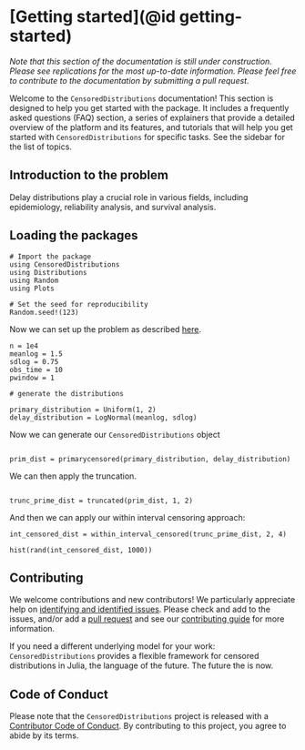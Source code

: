 # [Getting started](@id getting-started)

*Note that this section of the documentation is still under construction. Please see replications for the most up-to-date information. Please feel free to contribute to the documentation by submitting a pull request.*

Welcome to the `CensoredDistributions` documentation! This section is designed to help you get started with the package. It includes a frequently asked questions (FAQ) section, a series of explainers that provide a detailed overview of the platform and its features, and tutorials that will help you get started with `CensoredDistributions` for specific tasks. See the sidebar for the list of topics.

## Introduction to the problem

Delay distributions play a crucial role in various fields, including epidemiology, reliability analysis, and survival analysis.

## Loading the packages

```
# Import the package
using CensoredDistributions
using Distributions
using Random
using Plots

# Set the seed for reproducibility
Random.seed!(123)

```
Now we can set up the problem as described [here](https://primarycensored.epinowcast.org/dev/articles/primarycensored.html).

```
n = 1e4
meanlog = 1.5
sdlog = 0.75
obs_time = 10
pwindow = 1

# generate the distributions

primary_distribution = Uniform(1, 2)
delay_distribution = LogNormal(meanlog, sdlog)

```
Now we can generate our `CensoredDistributions` object

```

prim_dist = primarycensored(primary_distribution, delay_distribution)

```

We can then apply the truncation.

```

trunc_prime_dist = truncated(prim_dist, 1, 2)

```

And then we can apply our within interval censoring approach:

```
int_censored_dist = within_interval_censored(trunc_prime_dist, 2, 4)

hist(rand(int_censored_dist, 1000))

```

## Contributing

We welcome contributions and new contributors!
We particularly appreciate help on [identifying and identified issues](https://github.com/epiaware/CensoredDistributions.jl/issues).
Please check and add to the issues, and/or add a [pull request](https://github.com/epiaware/CensoredDistributions.jl/pulls) and see our [contributing guide](https://github.com/epiaware/.github/blob/main/CONTRIBUTING.md) for more information.

If you need a different underlying model for your work: `CensoredDistributions` provides a flexible framework for censored distributions in Julia, the language of the future.
The future the is now.


## Code of Conduct

Please note that the `CensoredDistributions` project is released with a [Contributor Code of Conduct](https://github.com/epiaware/.github/blob/main/CODE_OF_CONDUCT.md). By contributing to this project, you agree to abide by its terms.

